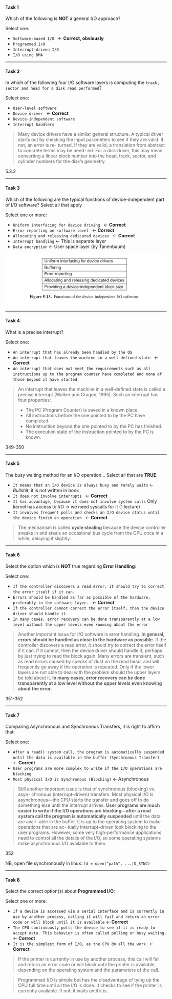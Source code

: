#### Task 1

Which of the following is **NOT** a general I/O approach?

Select one:

- ```Software-based I/O ``` <- **Correct, obviously**
- ```Programmed I/O```
- ```Interrupt-driven I/O```
- ```I/O using DMA```

---

#### Task 2

In which of the following four I/O software layers is computing
the ```track, sector and head for a disk read performed```?

Select one:

- ```User-level software```
- ```Device driver ``` <- **Correct**
- ```Device-independent software```
- ```Interrupt handlers```

> Many device drivers have a similar general structure. A typical driver starts out by checking the input parameters to see if they are valid. If not, an error is re- turned. If they are valid, a translation from abstract to concrete terms may be need- ed. For a disk driver, this may mean converting a linear block number into the head, track, sector, and cylinder numbers for the disk’s geometry.

5.3.2

---

#### Task 3

Which of the following are the typical functions of device-independent part of I/O software? Select all that apply

Select one or more:

- ```Uniform interfacing for device driving ```  <- **Correct**
- ```Error reporting on software level ```  <- **Correct**
- ```Allocating and releasing dedicated devices ``` <- **Correct**
- ```Interrupt handling``` <- This is separate layer
- ```Data encryption``` <- User space layer (by Tanenbaum)

![dev](device-independent.png)

---

#### Task 4

What is a precise interrupt?

Select one:

- ```An interrupt that has already been handled by the OS```
- ```An interrupt that leaves the machine in a well-defined state ``` <- **Correct**
- ```An interrupt that does not meet the requirements such as all instructions up to the program counter have completed and none of those beyond it have started```

> An interrupt that leaves the machine in a well-defined state is called a precise interrupt (Walker and Cragon, 1995). Such an interrupt has four properties:
> * The PC (Program Counter) is saved in a known place.
> * All instructions before the one pointed to by the PC have completed.
> * No instruction beyond the one pointed to by the PC has finished.
> * The execution state of the instruction pointed to by the PC is known.

349-350

---

#### Task 5

The busy waiting method for an I/O operation... Select all that are **TRUE**.

- ```It means that an I/O device is always busy and rarely waits``` <- _Bullshit_, it is not written in book
- ```It does not involve interrupts ``` <- **Correct**
- ```It has advantage, because it does not involve system calls``` Only kernel has access to I/O -> we need syscalls for
  it (1 lecture)
- ```It involves frequent polls and checks an I/O device status until the device finish an operation ``` <- **Correct**

> The mechanism is called **cycle stealing** because the device controller sneaks in and steals an occasional bus cycle from the CPU once in a while, delaying it slightly.

---

#### Task 6

Select the option which is **NOT** true regarding **Error Handling**:

Select one:

- ```If the controller discovers a read error, it should try to correct the error itself if it can.```
- ```Errors should be handled as far as possible of the hardware, preferably in the software layer. ``` <- **Correct**
- ```If the controller cannot correct the error itself, then the device driver should handle it.```
- ```In many cases, error recovery can be done transparently at a low level without the upper levels even knowing about the error```

> Another important issue for I/O software is error handling. **In general, errors should be handled as close to the hardware as possible**. If the controller discovers a read error, it should try to correct the error itself if it can. If it cannot, then the device driver should handle it, perhaps by just trying to read the block again. Many errors are transient, such as read errors caused by specks of dust on the read head, and will frequently go away if the operation is repeated. Only if the lower layers are not able to deal with the problem should the upper layers be told about it. **In many cases, error recovery can be done transparently at a low level without the upper levels even knowing about the error**.

351-352

---

#### Task 7

Comparing Asynchronous and Synchronous Transfers, it is right to affirm that:

Select one:

- ```After a read() system call, the program is automatically suspended until the data is available in the buffer (Synchronous Transfer) ``` <- **Correct**
- ```User programs are more complex to write if the I/O operations are blocking```
- ```Most physical I/O is Synchronous (Blocking)``` <- Asynchronous

> Still another important issue is that of synchronous (blocking) vs. asyn- chronous (interrupt-driven) transfers. Most physical I/O is asynchronous—the CPU starts the transfer and goes off to do something else until the interrupt arrives. **User programs are much easier to write if the I/O operations are blocking—after a read system call the program is automatically suspended** until the data are avail- able in the buffer. It is up to the operating system to make operations that are ac- tually interrupt-driven look blocking to the user programs. However, some very high-performance applications need to control all the details of the I/O, so some operating systems make asynchronous I/O available to them.

352

NB, open file synchronously in linux: ```fd = open("path", ...|O_SYNC)```

---

#### Task 8

Select the correct option(s) about **Programmed I/O**:

Select one or more:

- ```If a device is accessed via a serial interface and is currently in use by another process, calling it will fail and return an error code or will block until it is available``` <- **Correct**
- ```The CPU continuously polls the device to see if it is ready to accept data. This behavior is often called polling or busy waiting. ``` <- **Correct**
- ```It is the simplest form of I/O, as the CPU do all the work ``` <- **Correct**

> If the printer is currently in use by another process, this call will fail and return an error code or will block until the printer is available, depending on the operating system and the parameters of the call.

> Programmed I/O is simple but has the disadvantage of tying up the CPU full time until all the I/O is done. It checks to see if the printer is currently available. If not, it waits until it is. 
